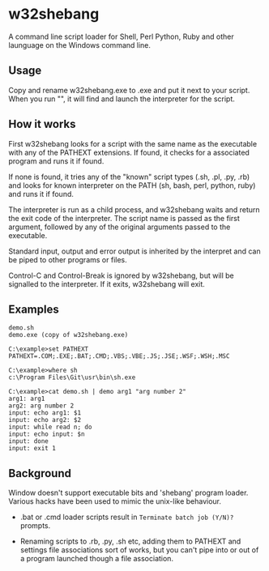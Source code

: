 # w32shebang

A command line script loader for Shell, Perl Python, Ruby and other
launguage on the Windows command line.

## Usage

Copy and rename w32shebang.exe to <your-script-name>.exe and put it next
to your script. When you run "<your-script-name>", it will find and
launch the interpreter for the script.

## How it works

First w32shebang looks for a script with the same name as the
executable with any of the PATHEXT extensions. If found, it checks for
a associated program and runs it if found.

If none is found, it tries any of the "known" script types (.sh, .pl,
.py, .rb) and looks for known interpreter on the PATH (sh, bash, perl,
python, ruby) and runs it if found.

The interpreter is run as a child process, and w32shebang waits and
return the exit code of the interpreter. The script name is passed as
the first argument, followed by any of the original arguments passed
to the executable.

Standard input, output and error output is inherited by the interpret
and can be piped to other programs or files.

Control-C and Control-Break is ignored by w32shebang, but will be
signalled to the interpreter. If it exits, w32shebang will exit.

## Examples

```dos
demo.sh
demo.exe (copy of w32shebang.exe)

C:\example>set PATHEXT
PATHEXT=.COM;.EXE;.BAT;.CMD;.VBS;.VBE;.JS;.JSE;.WSF;.WSH;.MSC

C:\example>where sh
c:\Program Files\Git\usr\bin\sh.exe

C:\example>cat demo.sh | demo arg1 "arg number 2"
arg1: arg1
arg2: arg number 2
input: echo arg1: $1
input: echo arg2: $2
input: while read n; do
input: echo input: $n
input: done
input: exit 1
```

## Background

Window doesn't support executable bits and 'shebang' program
loader. Various hacks have been used to mimic the unix-like behaviour.

* .bat or .cmd loader scripts result in ``Terminate batch job (Y/N)?``
  prompts.

* Renaming scripts to .rb, .py, .sh etc, adding them to PATHEXT and
  settings file associations sort of works, but you can't pipe into or
  out of a program launched though a file association.
